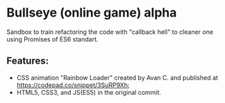 # Bullseye (online game) alpha

Sandbox to train refactoring the code with "callback hell" to cleaner one using Promises of ES6 standart.

## Features:
- CSS animation "Rainbow Loader" created by Avan C. and published at https://codepad.co/snippet/3SuRP9Xh;
- HTML5, CSS3, and JS(ES5) in the original commit.